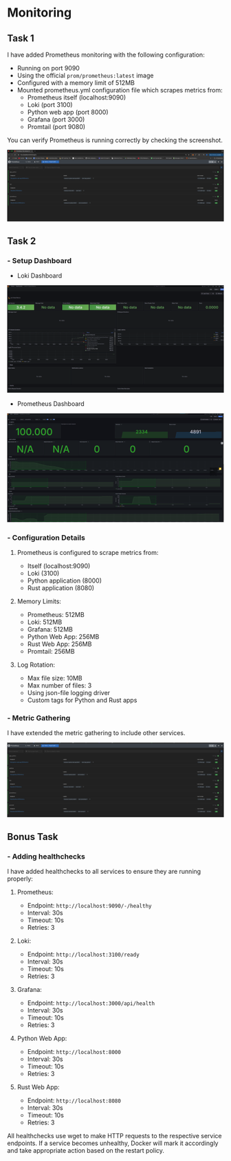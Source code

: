 # Monitoring

## Task 1

I have added Prometheus monitoring with the following configuration:

- Running on port 9090
- Using the official `prom/prometheus:latest` image
- Configured with a memory limit of 512MB
- Mounted prometheus.yml configuration file which scrapes metrics from:
  - Prometheus itself (localhost:9090)
  - Loki (port 3100)
  - Python web app (port 8000)
  - Grafana (port 3000)
  - Promtail (port 9080)

You can verify Prometheus is running correctly by checking the screenshot.

![Prometheus Running](screenshots/prometheus-running.png)

## Task 2

### - Setup Dashboard

- Loki Dashboard

![Loki Dashboard](screenshots/loki-dash.png)

- Prometheus Dashboard

![Prometheus Dashboard](screenshots/prometheus-dashboard.png)

### - Configuration Details

1. Prometheus is configured to scrape metrics from:

   - Itself (localhost:9090)
   - Loki (3100)
   - Python application (8000)
   - Rust application (8080)

2. Memory Limits:

   - Prometheus: 512MB
   - Loki: 512MB
   - Grafana: 512MB
   - Python Web App: 256MB
   - Rust Web App: 256MB
   - Promtail: 256MB

3. Log Rotation:
   - Max file size: 10MB
   - Max number of files: 3
   - Using json-file logging driver
   - Custom tags for Python and Rust apps

### - Metric Gathering

I have extended the metric gathering to include other services.

![Metrics](screenshots/extended_metric_gathering.png)

## Bonus Task

### - Adding healthchecks

I have added healthchecks to all services to ensure they are running properly:

1. Prometheus:

   - Endpoint: `http://localhost:9090/-/healthy`
   - Interval: 30s
   - Timeout: 10s
   - Retries: 3

2. Loki:

   - Endpoint: `http://localhost:3100/ready`
   - Interval: 30s
   - Timeout: 10s
   - Retries: 3

3. Grafana:

   - Endpoint: `http://localhost:3000/api/health`
   - Interval: 30s
   - Timeout: 10s
   - Retries: 3

4. Python Web App:

   - Endpoint: `http://localhost:8000`
   - Interval: 30s
   - Timeout: 10s
   - Retries: 3

5. Rust Web App:

   - Endpoint: `http://localhost:8080`
   - Interval: 30s
   - Timeout: 10s
   - Retries: 3

All healthchecks use wget to make HTTP requests to the respective service endpoints. If a service becomes unhealthy, Docker will mark it accordingly and take appropriate action based on the restart policy.

